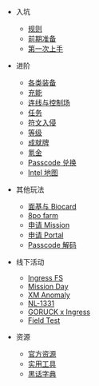 - 入坑
  - [规则](starter/rule.md)
  - [前期准备](starter/prepare.md)
  - [第一次上手](starter/beginning.md)

- 进阶
  - [各类装备](advanced/items.md)
  - [充能](advanced/recharge.md)
  - [连线与控制场](advanced/linkfield.md)
  - [任务](advanced/mission.md)
  - [符文入侵](advanced/glyph.md)
  - [等级](advanced/level.md)
  - [成就牌](advanced/badge.md)
  - [氪金](advanced/store.md)
  - [Passcode 兑换](advanced/passcode.md)
  - [Intel 地图](advanced/intelmap.md)

- 其他玩法
  - [面基与 Biocard](other/biocard.md)
  - [8po farm](other/ff.md)
  - [申请 Mission](other/mission_opr.md)
  - [申请 Portal](other/portal_opr.md)
  - [Passcode 解码](other/decode.md)

- 线下活动
  - [Ingress FS](event/ifs.md)
  - [Mission Day](event/md.md)
  - [XM Anomaly](event/xma.md)
  - [NL-1331](event/nl1331.md)
  - [GORUCK x Ingress](event/goruck.md)
  - [Field Test](event/ft.md)

- 资源
  - [官方资源](resource/official.md)
  - [实用工具](resource/tool.md)
  - [黑话字典](resource/dictionary.md)